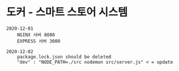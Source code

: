 # 도커 - 스마트 스토어 시스템

    2020-12-01
        NGINX 서버 8080
        EXPRESS 서버 3000

    2020-12-02
        package.lock.json should be deleted
        "dev" : "NODE_PATH=./src nodemon src/server.js" < = update
